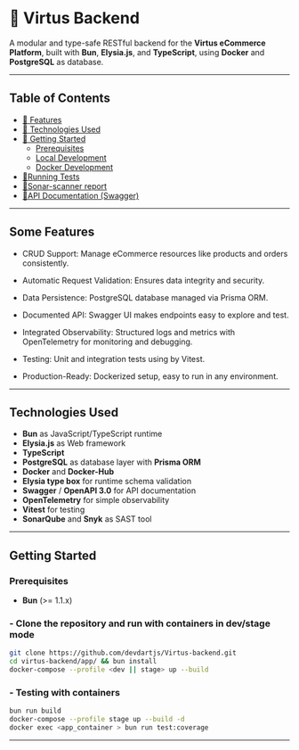 # 🔹 Virtus Backend

A modular and type-safe RESTful backend for the **Virtus eCommerce Platform**, built with **Bun**, **Elysia.js**, and **TypeScript**, using **Docker** and **PostgreSQL** as database.

---

## Table of Contents

- [📄 Features](#-features)
- [📄 Technologies Used](#-technologies-used)
- [📄 Getting Started](#-getting-started)
  - [Prerequisites](#-prerequisites)
  - [Local Development](#-local-development)
  - [Docker Development](#-docker-development)
- [📄Running Tests](#-running-tests)
- [📄Sonar-scanner report](#-running-sonar-scanner)
- [📄API Documentation (Swagger)](#-api-documentation-swagger)

---

## Some Features

- CRUD Support: Manage eCommerce resources like products and orders consistently.

- Automatic Request Validation: Ensures data integrity and security.

- Data Persistence: PostgreSQL database managed via Prisma ORM.

- Documented API: Swagger UI makes endpoints easy to explore and test.

- Integrated Observability: Structured logs and metrics with OpenTelemetry for monitoring and debugging.

- Testing: Unit and integration tests using by Vitest.

- Production-Ready: Dockerized setup, easy to run in any environment.

---

## Technologies Used

- **Bun** as JavaScript/TypeScript runtime
- **Elysia.js** as Web framework
- **TypeScript**
- **PostgreSQL** as database layer with **Prisma ORM**
- **Docker** and **Docker-Hub**
- **Elysia type box** for runtime schema validation
- **Swagger** / **OpenAPI 3.0** for API documentation
- **OpenTelemetry** for simple observability
- **Vitest** for testing
- **SonarQube** and **Snyk** as SAST tool

---

## Getting Started

### Prerequisites

- **Bun** (>= 1.1.x)

### - Clone the repository and run with containers in dev/stage mode

```bash
git clone https://github.com/devdartjs/Virtus-backend.git
cd virtus-backend/app/ && bun install
docker-compose --profile <dev || stage> up --build
```

### - Testing with containers

```bash
bun run build
docker-compose --profile stage up --build -d
docker exec <app_container > bun run test:coverage
```

---
